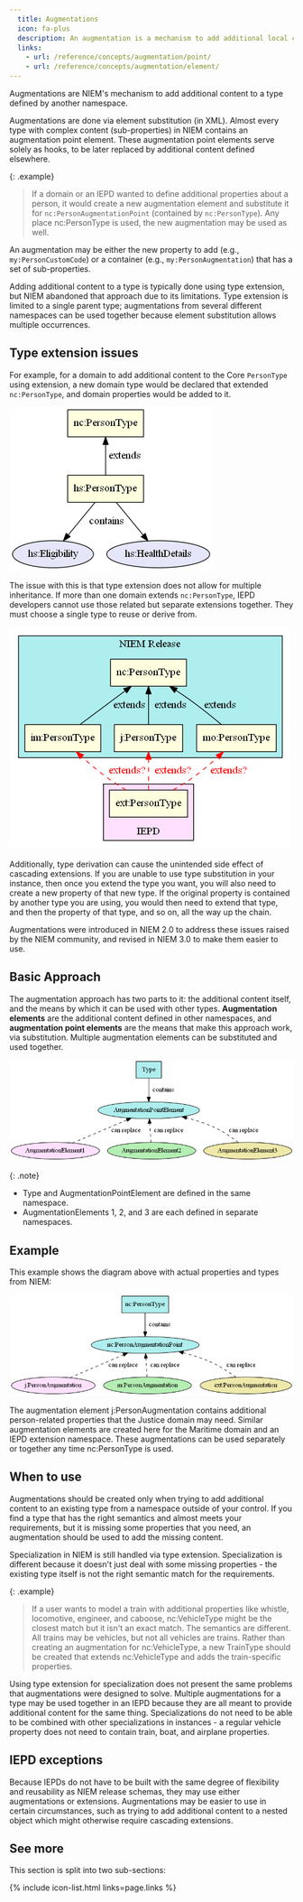 ```yaml
---
  title: Augmentations
  icon: fa-plus
  description: An augmentation is a mechanism to add additional local content to NIEM types defined in other namespaces.
  links:
    - url: /reference/concepts/augmentation/point/
    - url: /reference/concepts/augmentation/element/
---
```


Augmentations are NIEM's mechanism to add additional content to a type defined by another namespace.

Augmentations are done via element substitution (in XML).  Almost every type with complex content (sub-properties) in NIEM contains an augmentation point element.  These augmentation point elements serve solely as hooks, to be later replaced by additional content defined elsewhere.

{: .example}
> If a domain or an IEPD wanted to define additional properties about a person, it would create a new augmentation element and substitute it for `nc:PersonAugmentationPoint` (contained by `nc:PersonType`).  Any place nc:PersonType is used, the new augmentation may be used as well.

An augmentation may be either the new property to add (e.g., `my:PersonCustomCode`) or a container (e.g., `my:PersonAugmentation`) that has a set of sub-properties.

Adding additional content to a type is typically done using type extension, but NIEM abandoned that approach due to its limitations.  Type extension is limited to a single parent type; augmentations from several different namespaces can be used together because element substitution allows multiple occurrences.

<!--more-->

## Type extension issues

For example, for a domain to add additional content to the Core `PersonType` using extension, a new domain type would be declared that extended `nc:PersonType`, and domain properties would be added to it.

![Basic type extension](images/type-ext-basic.png)

The issue with this is that type extension does not allow for multiple inheritance.  If more than one domain extends `nc:PersonType`, IEPD developers cannot use those related but separate extensions together.  They must choose a single type to reuse or derive from.

![Type extensions cannot be combined](images/type-ext.png)

Additionally, type derivation can cause the unintended side effect of cascading extensions.  If you are unable to use type substitution in your instance, then once you extend the type you want, you will also need to create a new property of that new type.  If the original property is contained by another type you are using, you would then need to extend that type, and then the property of that type, and so on, all the way up the chain.

Augmentations were introduced in NIEM 2.0 to address these issues raised by the NIEM community, and revised in NIEM 3.0 to make them easier to use.

## Basic Approach

The augmentation approach has two parts to it: the additional content itself, and the means by which it can be used with other types.  **Augmentation elements** are the additional content defined in other namespaces, and **augmentation point elements** are the means that make this approach work, via substitution.  Multiple augmentation elements can be substituted and used together.

![Basic augmentation](images/aug-basic.png)

{: .note}
- Type and AugmentationPointElement are defined in the same namespace.
- AugmentationElements 1, 2, and 3 are each defined in separate namespaces.

## Example

This example shows the diagram above with actual properties and types from NIEM:

![Augmentation example](images/aug-example.png)

The augmentation element j:PersonAugmentation contains additional person-related properties that the Justice domain may need.  Similar augmentation elements are created here for the Maritime domain and an IEPD extension namespace.  These augmentations can be used separately or together any time nc:PersonType is used.

## When to use

Augmentations should be created only when trying to add additional content to an existing type from a namespace outside of your control.  If you find a type that has the right semantics and almost meets your requirements, but it is missing some properties that you need, an augmentation should be used to add the missing content.

Specialization in NIEM is still handled via type extension.  Specialization is different because it doesn't just deal with some missing properties - the existing type itself is not the right semantic match for the requirements.

{: .example}
> If a user wants to model a train with additional properties like whistle, locomotive, engineer, and caboose, nc:VehicleType might be the closest match but it isn't an exact match.  The semantics are different.  All trains may be vehicles, but not all vehicles are trains.  Rather than creating an augmentation for nc:VehicleType, a new TrainType should be created that extends nc:VehicleType and adds the train-specific properties.

Using type extension for specialization does not present the same problems that augmentations were designed to solve.  Multiple augmentations for a type may be used together in an IEPD because they are all meant to provide additional content for the same thing.  Specializations do not need to be able to be combined with other specializations in instances - a regular vehicle property does not need to contain train, boat, and airplane properties.

## IEPD exceptions

Because IEPDs do not have to be built with the same degree of flexibility and reusability as NIEM release schemas, they may use either augmentations or extensions. Augmentations may be easier to use in certain circumstances, such as trying to add additional content to a nested object which might otherwise require cascading extensions.

## See more

This section is split into two sub-sections:

{% include icon-list.html links=page.links %}
